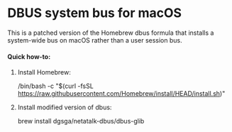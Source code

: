 # DBUS system bus for macOS
This is a patched version of the Homebrew dbus formula that installs a system-wide bus on macOS rather than a user session bus.

#### Quick how-to:

1. Install Homebrew:

    /bin/bash -c "$(curl -fsSL https://raw.githubusercontent.com/Homebrew/install/HEAD/install.sh)"

2. Install modified version of dbus:

    brew install dgsga/netatalk-dbus/dbus-glib
